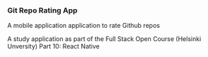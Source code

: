 ### Git Repo Rating App

A mobile application application to rate Github repos

A study application as part of the Full Stack Open Course (Helsinki Unversity) Part 10: React Native
